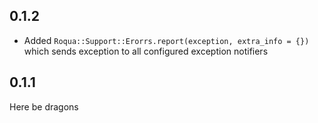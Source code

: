 ## 0.1.2

* Added `Roqua::Support::Erorrs.report(exception, extra_info = {})` which sends exception to all configured exception notifiers

## 0.1.1

Here be dragons